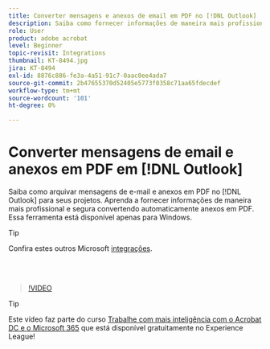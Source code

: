 ```yaml
---
title: Converter mensagens e anexos de email em PDF no [!DNL Outlook]
description: Saiba como fornecer informações de maneira mais profissional e segura dentro da [!DNL Outlook]
role: User
product: adobe acrobat
level: Beginner
topic-revisit: Integrations
thumbnail: KT-8494.jpg
jira: KT-8494
exl-id: 8876c886-fe3a-4a51-91c7-0aac0ee4ada7
source-git-commit: 2b47655370d52405e5773f0358c71aa65fdecdef
workflow-type: tm+mt
source-wordcount: '101'
ht-degree: 0%

---
```


# Converter mensagens de email e anexos em PDF em [!DNL Outlook]

Saiba como arquivar mensagens de e-mail e anexos em PDF no [!DNL Outlook] para seus projetos. Aprenda a fornecer informações de maneira mais profissional e segura convertendo automaticamente anexos em PDF. Essa ferramenta está disponível apenas para Windows.

>[!TIP]
>
>Confira estes outros Microsoft [integrações](../integrate/integrate-overview.md#microsoft).

<br> 

>[!VIDEO](https://video.tv.adobe.com/v/336859?quality=12&learn=on&hidetitle=true)

>[!TIP]
>
>Este vídeo faz parte do curso [Trabalhe com mais inteligência com o Acrobat DC e o Microsoft 365](https://experienceleague.adobe.com/?recommended=Acrobat-U-1-2021.microsoft365) que está disponível gratuitamente no Experience League!
